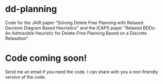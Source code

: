 # dd-planning
Code for the JAIR paper "Solving Delete Free Planning with Relaxed Decision Diagram Based Heuristics" and the ICAPS paper "Relaxed BDDs: An Admissible Heuristic for Delete-Free Planning Based on a Discrete Relaxation"


# Code coming soon!
Send me an email if you need the code. I can share with you a non-friendly version of the code.
